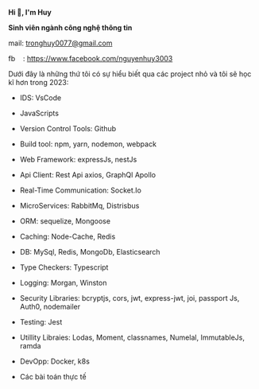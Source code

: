 **Hi ****👋****, I'm Huy**

**Sinh viên ngành công nghệ thông tin**

mail: <tronghuy0077@gmail.com>

fb    : <https://www.facebook.com/nguyenhuy3003>

Dưới đây là những thứ tôi có sự hiểu biết qua các project nhỏ và tôi sẽ học kĩ hơn trong 2023:

- IDS: VsCode

- JavaScripts

- Version Control Tools: Github

- Build tool: npm, yarn, nodemon, webpack

- Web Framework: expressJs, nestJs

- Api Client: Rest Api axios, GraphQl Apollo

- Real-Time Communication: Socket.Io

- MicroServices: RabbitMq, Distrisbus

- ORM: sequelize, Mongoose

- Caching: Node-Cache, Redis

- DB: MySql, Redis, MongoDb, Elasticsearch

- Type Checkers: Typescript

- Logging: Morgan, Winston

- Security Libraries: bcryptjs, cors, jwt, express-jwt, joi, passport Js, Auth0, nodemailer

- Testing: Jest

- Utillity Libraies: Lodas, Moment, classnames, Numelal, ImmutableJs, ramda

- DevOpp: Docker, k8s

* Các bài toán thực tế
